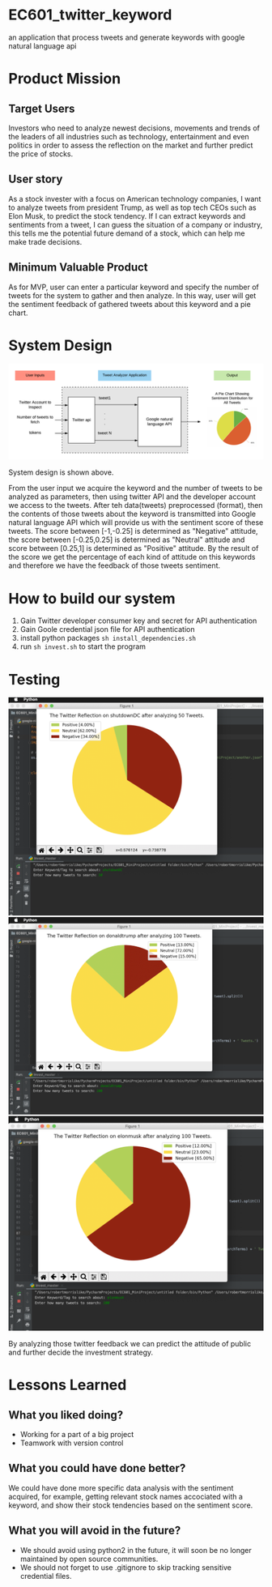 # EC601_twitter_keyword
an application that process tweets and generate keywords with google natural language api

# Product Mission

## Target Users

Investors who need to analyze newest decisions, movements and trends of the leaders of all industries such as technology, entertainment and even politics in order to assess the reflection on the market and further predict the price of stocks.

## User story

As a stock invester with a focus on American technology companies, I want to analyze tweets from president Trump, as well as top tech CEOs such as Elon Musk, to predict the stock tendency. If I can extract keywords and sentiments from a tweet, I can guess the situation of a company or industry, this tells me the potential future demand of a stock, which can help me make trade decisions.


## Minimum Valuable Product

As for MVP, user can enter a particular keyword and specify the number of tweets for the system to gather and then analyze.
In this way, user will get the sentiment feedback of gathered tweets about this keyword and a pie chart.

# System Design

![Architecture](system-diagram.png)

System design is shown above.

From the user input we acquire the keyword and the number of tweets to be analyzed as parameters, then using twitter API and the developer account we access to the tweets. After teh data(tweets) preprocessed (format), then the contents of those tweets about the keyword is transmitted into Google natural language API which will provide us with the sentiment score of these tweets. The score between [-1,-0.25] is determined as "Negative" attitude, the score between [-0.25,0.25] is determined as "Neutral" attitude and score between [0.25,1] is determined as "Positive" attitude. By the result of the score we get the percentage of each kind of attitude on this keywords and therefore we have the feedback of those tweets sentiment.

# How to build our system

1. Gain Twitter developer consumer key and secret for API authentication
2. Gain Goole credential json file for API authentication
3. install python packages ```sh install_dependencies.sh```
4. run ```sh invest.sh``` to start the program

# Testing

![testing_1](1.png)
![testing_2](2.png)
![testing_3](3.png)

By analyzing those twitter feedback we can predict the attitude of public and further decide the investment strategy.

# Lessons Learned

## What you liked doing?
  * Working for a part of a big project 
  * Teamwork with version control 
## What you could have done better?
We could have done more specific data analysis with the sentiment acquired, for example, getting relevant stock names accociated with a keyword, and show their stock tendencies based on the sentiment score.
## What you will avoid in the future?
  * We should avoid using python2 in the future, it will soon be no longer maintained by open source communities.
  * We should not forget to use .gitignore to skip tracking sensitive credential files. 


